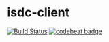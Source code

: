# isdc-client
[![Build Status](https://travis-ci.org/volodymyrss/isdc-client.svg?branch=master)](https://travis-ci.org/volodymyrss/isdc-client)
[![codebeat badge](https://codebeat.co/badges/be1fafc7-ebdc-4fdd-8f60-18b1630c85bc)](https://codebeat.co/projects/github-com-volodymyrss-isdc-client-master)
